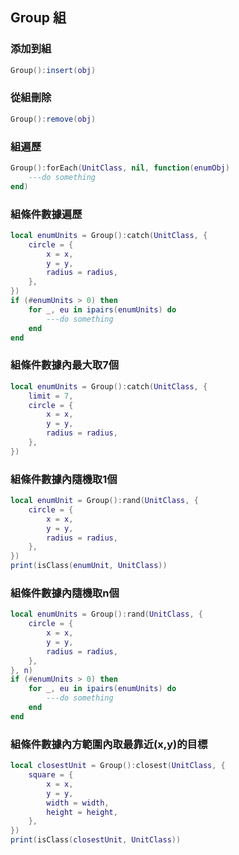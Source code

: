 ## Group 組

### 添加到組

```lua
Group():insert(obj)
```

### 從組刪除

```lua
Group():remove(obj)
```

### 組遍歷

```lua
Group():forEach(UnitClass, nil, function(enumObj)
    ---do something
end)
```

### 組條件數據遍歷

```lua
local enumUnits = Group():catch(UnitClass, {
    circle = {
        x = x,
        y = y,
        radius = radius,
    },
})
if (#enumUnits > 0) then
    for _, eu in ipairs(enumUnits) do
        ---do something
    end
end
```

### 組條件數據內最大取7個

```lua
local enumUnits = Group():catch(UnitClass, {
    limit = 7,
    circle = {
        x = x,
        y = y,
        radius = radius,
    },
})
```

### 組條件數據內隨機取1個

```lua
local enumUnit = Group():rand(UnitClass, {
    circle = {
        x = x,
        y = y,
        radius = radius,
    },
})
print(isClass(enumUnit, UnitClass))
```

### 組條件數據內隨機取n個

```lua
local enumUnits = Group():rand(UnitClass, {
    circle = {
        x = x,
        y = y,
        radius = radius,
    },
}, n)
if (#enumUnits > 0) then
    for _, eu in ipairs(enumUnits) do
        ---do something
    end
end
```

### 組條件數據內方範圍內取最靠近(x,y)的目標

```lua
local closestUnit = Group():closest(UnitClass, {
    square = {
        x = x,
        y = y,
        width = width,
        height = height,
    },
})
print(isClass(closestUnit, UnitClass))
```

